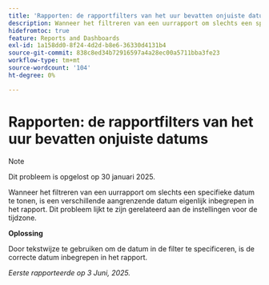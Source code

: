 ```yaml
---
title: 'Rapporten: de rapportfilters van het uur bevatten onjuiste datums'
description: Wanneer het filtreren van een uurrapport om slechts een specifieke datum te tonen, is een verschillende aangrenzende datum eigenlijk inbegrepen in het rapport. Dit probleem lijkt te zijn gerelateerd aan de instellingen voor de tijdzone.
hidefromtoc: true
feature: Reports and Dashboards
exl-id: 1a158dd0-8f24-4d2d-b8e6-36330d4131b4
source-git-commit: 838c8ed34b72916597a4a28ec00a5711bba3fe23
workflow-type: tm+mt
source-wordcount: '104'
ht-degree: 0%

---
```


# Rapporten: de rapportfilters van het uur bevatten onjuiste datums

>[!NOTE]
>
>Dit probleem is opgelost op 30 januari 2025.

Wanneer het filtreren van een uurrapport om slechts een specifieke datum te tonen, is een verschillende aangrenzende datum eigenlijk inbegrepen in het rapport. Dit probleem lijkt te zijn gerelateerd aan de instellingen voor de tijdzone.

**Oplossing**

Door tekstwijze te gebruiken om de datum in de filter te specificeren, is de correcte datum inbegrepen in het rapport.

_Eerste rapporteerde op 3 Juni, 2025._
